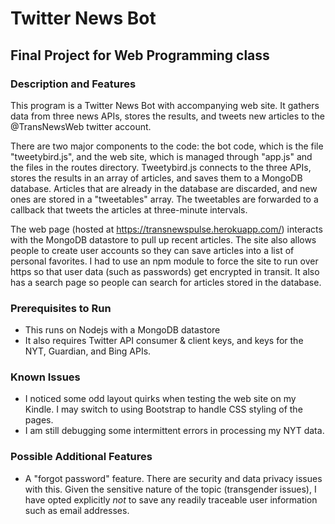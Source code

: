 # Twitter News Bot

## Final Project for Web Programming class

### Description and Features

This program is a Twitter News Bot with accompanying web site.  It gathers data from three news APIs, stores the results, and tweets new articles to the @TransNewsWeb twitter account.

There are two major components to the code: the bot code, which is the file "tweetybird.js", and the web site, which is managed through "app.js" and the files in the routes directory. Tweetybird.js connects to the three APIs, stores the results in an array of articles, and saves them to a MongoDB database. Articles that are already in the database are discarded, and new ones are stored in a "tweetables" array.  The tweetables are forwarded to a callback that tweets the articles at three-minute intervals.

The web page (hosted at https://transnewspulse.herokuapp.com/) interacts with the MongoDB datastore to pull up recent articles. The site also allows people to create user accounts so they can save articles into a list of personal favorites. I had to use an npm module to force the site to run over https so that user data (such as passwords) get encrypted in transit.  It also has a search page so people can search for articles stored in the database.

### Prerequisites to Run
* This runs on Nodejs with a MongoDB datastore
* It also requires Twitter API consumer & client keys, and keys for the NYT, Guardian, and Bing APIs.

### Known Issues

* I noticed some odd layout quirks when testing the web site on my Kindle. I may switch to using Bootstrap to handle CSS styling of the pages.
* I am still debugging some intermittent errors in processing my NYT data.

### Possible Additional Features

* A "forgot password" feature. There are security and data privacy issues with this. Given the sensitive nature of the topic (transgender issues), I have opted explicitly _not_ to save any readily traceable user information such as email addresses.